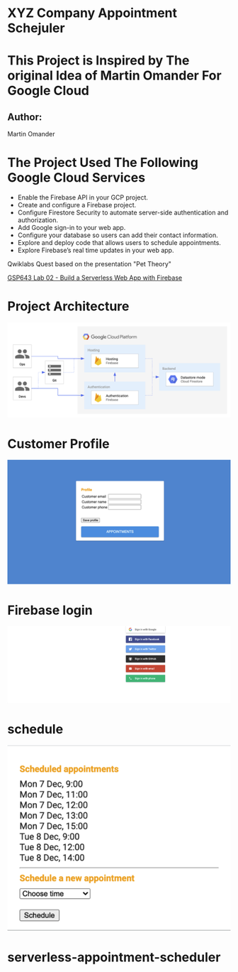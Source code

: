 # XYZ Company Appointment Schejuler

# This Project is Inspired by The original Idea of Martin Omander For Google Cloud
## Author: 
Martin Omander


# The Project Used The Following Google Cloud Services

* Enable the Firebase API in your GCP project.
* Create and configure a Firebase project.
* Configure Firestore Security to automate server-side authentication and authorization.
* Add Google sign-in to your web app.
* Configure your database so users can add their contact information.
* Explore and deploy code that allows users to schedule appointments.
* Explore Firebase’s real time updates in your web app. 

Qwiklabs Quest based on the presentation "Pet Theory"

[GSP643 Lab 02 - Build a Serverless Web App with Firebase](https://google.qwiklabs.com/catalog_lab/2166)

# Project Architecture

![Architecture](images/Archtacture.png "xyz")

# Customer Profile
![Customer Profile](images/Customerprofile.png "xyz")

# Firebase login
![Firebase login](images/Firebaselogin.png "xyz")

# schedule 
![schedule ](images/scheduled.png "xyz")
# serverless-appointment-scheduler

